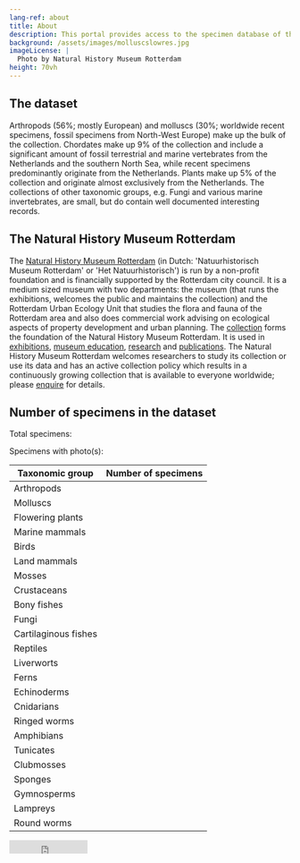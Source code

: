 ```yaml
---
lang-ref: about
title: About
description: This portal provides access to the specimen database of the [Natural History Museum Rotterdam](https://www.hetnatuurhistorisch.nl/en). The total museum collection is estimated to hold over 400,000 specimens, of which <span data-ajax-url="https://api.gbif.org/v1/occurrence/search?dataset_key=a307e4d7-1de2-4adc-95d5-a0a8d5f57236&limit=0"></span> (c. 85%) are digitized at the specimen level and contained in this dataset.
background: /assets/images/molluscslowres.jpg
imageLicense: |
  Photo by Natural History Museum Rotterdam
height: 70vh
---
```


## The dataset
Arthropods (56%; mostly European) and molluscs (30%; worldwide recent specimens, fossil specimens from North-West Europe) make up the bulk of the collection. Chordates make up 9% of the collection and include a significant amount of fossil terrestrial and marine vertebrates from the Netherlands and the southern North Sea, while recent specimens predominantly originate from the Netherlands. Plants make up 5% of the collection and originate almost exclusively from the Netherlands. The collections of other taxonomic groups, e.g. Fungi and various marine invertebrates, are small, but do contain well documented interesting records.

## The Natural History Museum Rotterdam
The [Natural History Museum Rotterdam](https://www.hetnatuurhistorisch.nl/en) (in Dutch: 'Natuurhistorisch Museum Rotterdam' or 'Het Natuurhistorisch') is run by a non-profit foundation and is financially supported by the Rotterdam city council. It is a medium sized museum with two departments: the museum (that runs the exhibitions, welcomes the public and maintains the collection) and the Rotterdam Urban Ecology Unit that studies the flora and fauna of the Rotterdam area and also does commercial work advising on ecological aspects of property development and urban planning. The [collection](https://www.hetnatuurhistorisch.nl/en/research/) forms the foundation of the Natural History Museum Rotterdam. It is used in [exhibitions](https://www.hetnatuurhistorisch.nl/en/exhibitions/), [museum education](https://www.hetnatuurhistorisch.nl/en/education/), [research](https://www.hetnatuurhistorisch.nl/en/research/) and [publications](https://www.hetnatuurhistorisch.nl/organisatie/publicaties/deinsea/). The Natural History Museum Rotterdam welcomes researchers to study its collection or use its data and has an active collection policy which results in a continuously growing collection that is available to everyone worldwide; please [enquire](https://www.hetnatuurhistorisch.nl/en/contact/) for details.

## Number of specimens in the dataset

Total specimens: <span data-ajax-url="https://api.gbif.org/v1/occurrence/search?dataset_key=a307e4d7-1de2-4adc-95d5-a0a8d5f57236&limit=0"></span>

Specimens with photo(s): <span data-ajax-url="https://api.gbif.org/v1/occurrence/search?dataset_key=a307e4d7-1de2-4adc-95d5-a0a8d5f57236&mediaType=StillImage&limit=0"></span>

Taxonomic group | Number of specimens
---------- | ----------  
Arthropods | <span data-ajax-url="https://api.gbif.org/v1/occurrence/search?dataset_key=a307e4d7-1de2-4adc-95d5-a0a8d5f57236&taxon_key=54&limit=0"></span>
Molluscs | <span data-ajax-url="https://api.gbif.org/v1/occurrence/search?dataset_key=a307e4d7-1de2-4adc-95d5-a0a8d5f57236&taxon_key=52&limit=0"></span>
Flowering plants | <span data-ajax-url="https://api.gbif.org/v1/occurrence/search?dataset_key=a307e4d7-1de2-4adc-95d5-a0a8d5f57236&taxon_key=220&taxon_key=196&limit=0"></span>
Marine mammals | <span data-ajax-url="https://api.gbif.org/v1/occurrence/search?dataset_key=a307e4d7-1de2-4adc-95d5-a0a8d5f57236&taxon_key=9680&taxon_key=5310&taxon_key=733&taxon_key=5309&taxon_key=802&taxon_key=2433451&limit=0"></span>
Birds | <span data-ajax-url="https://api.gbif.org/v1/occurrence/search?dataset_key=a307e4d7-1de2-4adc-95d5-a0a8d5f57236&taxon_key=212&limit=0"></span>
Land mammals | <span data-ajax-url="https://api.gbif.org/v1/occurrence/search?dataset_key=a307e4d7-1de2-4adc-95d5-a0a8d5f57236&taxon_key=&taxon_key=5307&taxon_key=9701&taxon_key=9703&taxon_key=5306&taxon_key=5311&taxon_key=5312&taxon_key=9678&taxon_key=9679&taxon_key=9673&taxon_key=5308&taxon_key=731&taxon_key=795&taxon_key=799&taxon_key=1459&taxon_key=734&taxon_key=798&taxon_key=785&taxon_key=803&taxon_key=829&taxon_key=1452&taxon_key=1453&taxon_key=783&taxon_key=791&taxon_key=1494&taxon_key=735&taxon_key=796&taxon_key=784&taxon_key=2433433&taxon_key=4833659&taxon_key=2433407&taxon_key=4970092&taxon_key=2433399&taxon_key=9335260&taxon_key=9335699&limit=0"></span>
Mosses | <span data-ajax-url="https://api.gbif.org/v1/occurrence/search?dataset_key=a307e4d7-1de2-4adc-95d5-a0a8d5f57236&taxon_key=35&limit=0"></span>
Crustaceans | <span data-ajax-url="https://api.gbif.org/v1/occurrence/search?dataset_key=a307e4d7-1de2-4adc-95d5-a0a8d5f57236&taxon_key=229&taxon_key=281&taxon_key=236&taxon_key=235&taxon_key=203&taxon_key=353&limit=0"></span>
Bony fishes | <span data-ajax-url="https://api.gbif.org/v1/occurrence/search?dataset_key=a307e4d7-1de2-4adc-95d5-a0a8d5f57236&taxon_key=204&limit=0"></span>
Fungi | <span data-ajax-url="https://api.gbif.org/v1/occurrence/search?dataset_key=a307e4d7-1de2-4adc-95d5-a0a8d5f57236&taxon_key=5&limit=0"></span>
Cartilaginous fishes | <span data-ajax-url="https://api.gbif.org/v1/occurrence/search?dataset_key=a307e4d7-1de2-4adc-95d5-a0a8d5f57236&taxon_key=121&taxon_key=120&limit=0"></span>
Reptiles | <span data-ajax-url="https://api.gbif.org/v1/occurrence/search?dataset_key=a307e4d7-1de2-4adc-95d5-a0a8d5f57236&taxon_key=358&limit=0"></span>
Liverworts | <span data-ajax-url="https://api.gbif.org/v1/occurrence/search?dataset_key=a307e4d7-1de2-4adc-95d5-a0a8d5f57236&taxon_key=9&limit=0"></span>
Ferns | <span data-ajax-url="https://api.gbif.org/v1/occurrence/search?dataset_key=a307e4d7-1de2-4adc-95d5-a0a8d5f57236&taxon_key=7228684&limit=0"></span>
Echinoderms | <span data-ajax-url="https://api.gbif.org/v1/occurrence/search?dataset_key=a307e4d7-1de2-4adc-95d5-a0a8d5f57236&taxon_key=50&limit=0"></span>
Cnidarians | <span data-ajax-url="https://api.gbif.org/v1/occurrence/search?dataset_key=a307e4d7-1de2-4adc-95d5-a0a8d5f57236&taxon_key=43&limit=0"></span>
Ringed worms | <span data-ajax-url="https://api.gbif.org/v1/occurrence/search?dataset_key=a307e4d7-1de2-4adc-95d5-a0a8d5f57236&taxon_key=42&limit=0"></span>
Amphibians | <span data-ajax-url="https://api.gbif.org/v1/occurrence/search?dataset_key=a307e4d7-1de2-4adc-95d5-a0a8d5f57236&taxon_key=131&limit=0"></span>
Tunicates | <span data-ajax-url="https://api.gbif.org/v1/occurrence/search?dataset_key=a307e4d7-1de2-4adc-95d5-a0a8d5f57236&taxon_key=356&limit=0"></span>
Clubmosses | <span data-ajax-url="https://api.gbif.org/v1/occurrence/search?dataset_key=a307e4d7-1de2-4adc-95d5-a0a8d5f57236&taxon_key=245&limit=0"></span>
Sponges | <span data-ajax-url="https://api.gbif.org/v1/occurrence/search?dataset_key=a307e4d7-1de2-4adc-95d5-a0a8d5f57236&taxon_key=105&limit=0"></span>
Gymnosperms | <span data-ajax-url="https://api.gbif.org/v1/occurrence/search?dataset_key=a307e4d7-1de2-4adc-95d5-a0a8d5f57236&taxon_key=194&taxon_key=244&taxon_key=282&limit=0"></span>
Lampreys | <span data-ajax-url="https://api.gbif.org/v1/occurrence/search?dataset_key=a307e4d7-1de2-4adc-95d5-a0a8d5f57236&taxon_key=239&limit=0"></span>
Round worms | <span data-ajax-url="https://api.gbif.org/v1/occurrence/search?dataset_key=a307e4d7-1de2-4adc-95d5-a0a8d5f57236&taxon_key=5967481&limit=0"></span>

<iframe src="https://www.gbif.org/api/widgets/literature/button?gbifDatasetKey=a307e4d7-1de2-4adc-95d5-a0a8d5f57236" scrolling="no" frameborder="0" allowtransparency="true" allowfullscreen="false" style="width: 140px; height: 24px;"></iframe>

